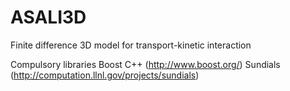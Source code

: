 # ASALI3D

Finite difference 3D model for transport-kinetic interaction

Compulsory libraries
    Boost C++ (http://www.boost.org/)
    Sundials  (http://computation.llnl.gov/projects/sundials)
